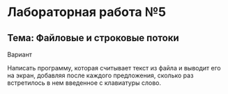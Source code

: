 Лабораторная работа №5
=====
Тема: Файловые и строковые потоки
-----
Вариант   

Написать программу, которая считывает текст из файла и выводит
его на экран, добавляя после каждого предложения, сколько раз встретилось в
нем введенное с клавиатуры слово.
